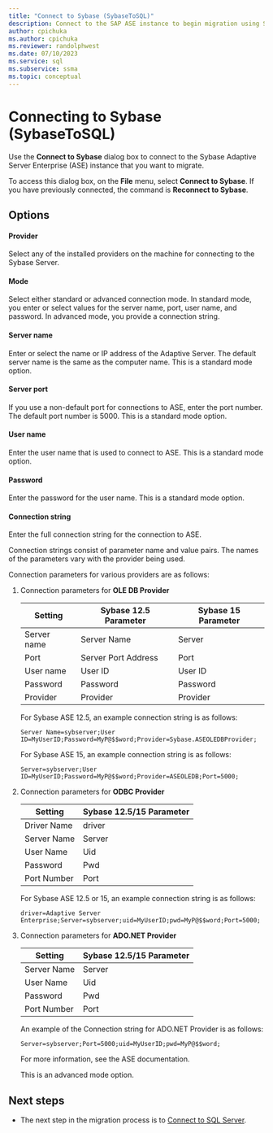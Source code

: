 ```yaml
---
title: "Connect to Sybase (SybaseToSQL)"
description: Connect to the SAP ASE instance to begin migration using SSMA for Sybase (SAP ASE). Use the Connect to Sybase dialog box.
author: cpichuka
ms.author: cpichuka
ms.reviewer: randolphwest
ms.date: 07/10/2023
ms.service: sql
ms.subservice: ssma
ms.topic: conceptual
---
```

# Connecting to Sybase (SybaseToSQL)

Use the **Connect to Sybase** dialog box to connect to the Sybase Adaptive Server Enterprise (ASE) instance that you want to migrate.

To access this dialog box, on the **File** menu, select **Connect to Sybase**. If you have previously connected, the command is **Reconnect to Sybase**.

## Options

#### Provider

Select any of the installed providers on the machine for connecting to the Sybase Server.

#### Mode

Select either standard or advanced connection mode. In standard mode, you enter or select values for the server name, port, user name, and password. In advanced mode, you provide a connection string.

#### Server name

Enter or select the name or IP address of the Adaptive Server. The default server name is the same as the computer name. This is a standard mode option.

#### Server port

If you use a non-default port for connections to ASE, enter the port number. The default port number is 5000. This is a standard mode option.

#### User name

Enter the user name that is used to connect to ASE. This is a standard mode option.

#### Password

Enter the password for the user name. This is a standard mode option.

#### Connection string

Enter the full connection string for the connection to ASE.

Connection strings consist of parameter name and value pairs. The names of the parameters vary with the provider being used.

Connection parameters for various providers are as follows:

1. Connection parameters for **OLE DB Provider**

   | Setting | Sybase 12.5 Parameter | Sybase 15 Parameter |
   | --- | --- | --- |
   | Server name | Server Name | Server |
   | Port | Server Port Address | Port |
   | User name | User ID | User ID |
   | Password | Password | Password |
   | Provider | Provider | Provider |

   For Sybase ASE 12.5, an example connection string is as follows:

   `Server Name=sybserver;User ID=MyUserID;Password=MyP@$$word;Provider=Sybase.ASEOLEDBProvider;`

   For Sybase ASE 15, an example connection string is as follows:

   `Server=sybserver;User ID=MyUserID;Password=MyP@$$word;Provider=ASEOLEDB;Port=5000;`

1. Connection parameters for **ODBC Provider**

   | Setting | Sybase 12.5/15 Parameter |
   | --- | --- |
   | Driver Name | driver |
   | Server Name | Server |
   | User Name | Uid |
   | Password | Pwd |
   | Port Number | Port |

   For Sybase ASE 12.5 or 15, an example connection string is as follows:

   `driver=Adaptive Server Enterprise;Server=sybserver;uid=MyUserID;pwd=MyP@$$word;Port=5000;`

1. Connection parameters for **ADO.NET Provider**

   | Setting | Sybase 12.5/15 Parameter |
   | --- | --- |
   | Server Name | Server |
   | User Name | Uid |
   | Password | Pwd |
   | Port Number | Port |

   An example of the Connection string for ADO.NET Provider is as follows:

   `Server=sybserver;Port=5000;uid=MyUserID;pwd=MyP@$$word;`

   For more information, see the ASE documentation.

   This is an advanced mode option.

## Next steps

- The next step in the migration process is to [Connect to SQL Server](connect-to-sql-server-sybasetosql.md).
